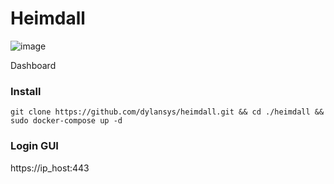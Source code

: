 # Heimdall
![image](https://github.com/user-attachments/assets/33e8d561-cf81-4594-8c6c-3086d14fd6d6)

Dashboard

### Install 

```
git clone https://github.com/dylansys/heimdall.git && cd ./heimdall && sudo docker-compose up -d
```

### Login GUI

https://ip_host:443

